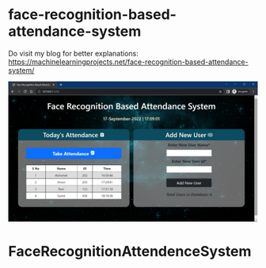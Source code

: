 # face-recognition-based-attendance-system  

Do visit my blog for better explanations: https://machinelearningprojects.net/face-recognition-based-attendance-system/

![alt text](ss.png)
# FaceRecognitionAttendenceSystem

